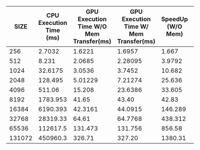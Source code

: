 |SIZE| CPU Execution Time (ms) | GPU Execution Time W/O Mem Transfer(ms) |GPU Execution Time W/ Mem Transfer(ms) | SpeedUp (W/O Mem) | SpeedUp (W/ Mem) | Throughput (GB/s)|
|----|-------------------------|-----------------------------------------|----------------------------------------|-------------------|------------------|------------------|
|256|2.7032| 1.6221 | 1.6957| 1.667 | 1.594 | 3.61837|
|512|8.231| 2.0685 | 2.28095 | 3.9792 | 3.609 | 4.9762|
|1024| 32.6175 | 3.0536 | 3.7452 | 10.682 | 8.709 | 6.0126|
|2048| 128.495 | 5.01229 | 7.21274 | 25.636 | 17.82 | 7.639|
|4096| 511.06 | 15.208 | 23.6386 | 33.605 | 21.62 | 7.9674 |
|8192| 1783.953 | 41.65 | 43.40 | 42.83 | 41.105 | .09632 |
|16384| 6190.393| 42.3161 | 44.0915 | 146.289| 140.399| .18475 |
|32768|28319.33| 64.61 | 64.7768 | 438.312 | 437.183 | 3.9024 |
|65536|112617.5| 131.473 | 131.756 | 856.58 | 854.743 | 4.64 |
|131072| 450960.3 | 326.71 | 327.20 | 1380.31 | 1378.24 | 5.306 |





